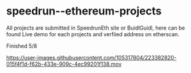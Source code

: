 # speedrun--ethereum-projects

All projects are submitted in SpeedrunEth site or BuidlGuidl, here can be found Live demo for each projects and verfiied address on etherscan.

Finished 5/8 

https://user-images.githubusercontent.com/105317804/223382820-015f4f1d-f62b-433e-909c-4ec99201f138.mov

